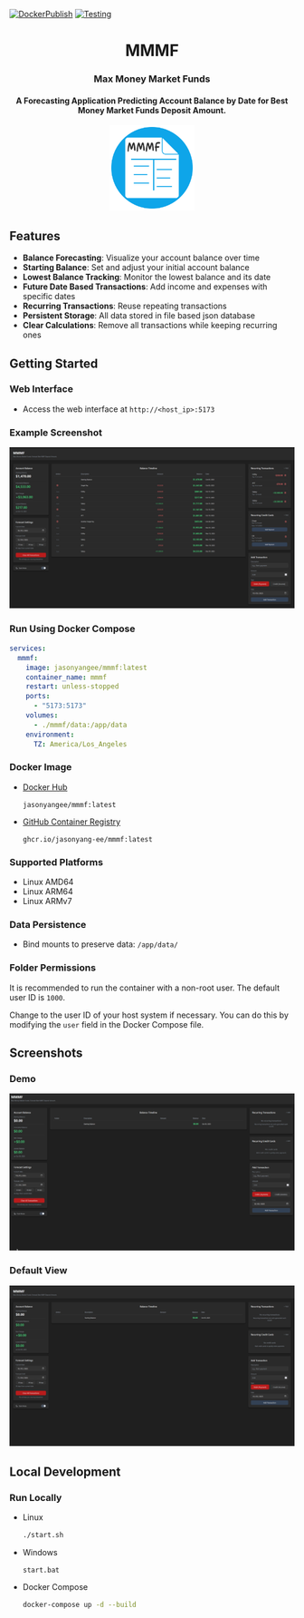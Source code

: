 [![DockerPublish](https://github.com/jasonyang-ee/MMMF/actions/workflows/publish.yml/badge.svg)](https://github.com/jasonyang-ee/MMMF/actions/workflows/publish.yml)
[![Testing](https://github.com/jasonyang-ee/MMMF/actions/workflows/testing.yml/badge.svg)](https://github.com/jasonyang-ee/MMMF/actions/workflows/testing.yml)

<h1 align="center">MMMF</h1>
<h3 align="center">Max Money Market Funds</h3>
<h4 align="center">A Forecasting Application Predicting Account Balance by Date for Best Money Market Funds Deposit Amount.</h4>
<p align="center"><img src="public/icon-500.png" alt="Logo" width="150" /></p>

## Features

- **Balance Forecasting**: Visualize your account balance over time
- **Starting Balance**: Set and adjust your initial account balance
- **Lowest Balance Tracking**: Monitor the lowest balance and its date
- **Future Date Based Transactions**: Add income and expenses with specific dates
- **Recurring Transactions**: Reuse repeating transactions
- **Persistent Storage**: All data stored in file based json database
- **Clear Calculations**: Remove all transactions while keeping recurring ones

## Getting Started

### Web Interface

- Access the web interface at `http://<host_ip>:5173`

### Example Screenshot

![Populated View](doc/screenshotFull.png)

### Run Using Docker Compose

```yaml
services:
  mmmf:
    image: jasonyangee/mmmf:latest
    container_name: mmmf
    restart: unless-stopped
    ports:
      - "5173:5173"
    volumes:
      - ./mmmf/data:/app/data
    environment:
      TZ: America/Los_Angeles
```

### Docker Image

- [Docker Hub](https://hub.docker.com/r/jasonyangee/mmmf)

  ```
  jasonyangee/mmmf:latest
  ```

- [GitHub Container Registry](https://github.com/jasonyang-ee/mmmf/pkgs/container/mmmf)

  ```
  ghcr.io/jasonyang-ee/mmmf:latest
  ```

### Supported Platforms

- Linux AMD64
- Linux ARM64
- Linux ARMv7

### Data Persistence

- Bind mounts to preserve data: `/app/data/`

### Folder Permissions

It is recommended to run the container with a non-root user. The default user ID is `1000`.

Change to the user ID of your host system if necessary. You can do this by modifying the `user` field in the Docker Compose file.

## Screenshots

### Demo

![Demo](doc/demo.gif)

### Default View

![Default View](doc/screenshot.png)

## Local Development

### Run Locally

- Linux

  ```bash
  ./start.sh
  ```

- Windows

  ```powerhell
  start.bat
  ```

- Docker Compose
  ```bash
  docker-compose up -d --build
  ```
